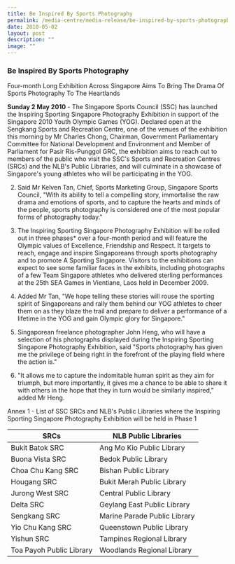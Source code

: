 ```yaml
---
title: Be Inspired By Sports Photography
permalink: /media-centre/media-release/be-inspired-by-sports-photography/
date: 2010-05-02
layout: post
description: ""
image: ""
---
```

### **Be Inspired By Sports Photography**

Four-month Long Exhibition Across Singapore Aims To Bring The Drama Of Sports Photography To The Heartlands

**Sunday 2 May 2010** - The Singapore Sports Council (SSC) has launched the Inspiring Sporting Singapore Photography Exhibition in support of the Singapore 2010 Youth Olympic Games (YOG). Declared open at the Sengkang Sports and Recreation Centre, one of the venues of the exhibition this morning by Mr Charles Chong, Chairman, Government Parliamentary Committee for National Development and Environment and Member of Parliament for Pasir Ris-Punggol GRC, the exhibition aims to reach out to members of the public who visit the SSC's Sports and Recreation Centres (SRCs) and the NLB's Public Libraries, and will culminate in a showcase of Singapore's young athletes who will be participating in the YOG.

2. Said Mr Kelven Tan, Chief, Sports Marketing Group, Singapore Sports Council, "With its ability to tell a compelling story, immortalise the raw drama and emotions of sports, and to capture the hearts and minds of the people, sports photography is considered one of the most popular forms of photography today."

3. The Inspiring Sporting Singapore Photography Exhibition will be rolled out in three phases* over a four-month period and will feature the Olympic values of Excellence, Friendship and Respect. It targets to reach, engage and inspire Singaporeans through sports photography and to promote A Sporting Singapore. Visitors to the exhibitions can expect to see some familiar faces in the exhibits, including photographs of a few Team Singapore athletes who delivered sterling performances at the 25th SEA Games in Vientiane, Laos held in December 2009.

4. Added Mr Tan, "We hope telling these stories will rouse the sporting spirit of Singaporeans and rally them behind our YOG athletes to cheer them on as they blaze the trail and prepare to deliver a performance of a lifetime in the YOG and gain Olympic glory for Singapore."

5. Singaporean freelance photographer John Heng, who will have a selection of his photographs displayed during the Inspiring Sporting Singapore Photography Exhibition, said "Sports photography has given me the privilege of being right in the forefront of the playing field where the action is."

6. "It allows me to capture the indomitable human spirit as they aim for triumph, but more importantly, it gives me a chance to be able to share it with others in the hope that they in turn would be similarly inspired," added Mr Heng.

Annex 1 - List of SSC SRCs and NLB's Public Libraries where the Inspiring Sporting Singapore Photography Exhibition will be held in Phase 1
<br>

|SRCs | NLB Public Libraries
|--|--|
| Bukit Batok SRC | Ang Mo Kio Public Library |
Buona Vista SRC | Bedok Public Library |
Choa Chu Kang SRC | Bishan Public Library |
Hougang SRC | Bukit Merah Public Library |
Jurong West SRC | Central Public Library |
Delta SRC | Geylang East Public Library |
Sengkang SRC | Marine Parade Public Library |
Yio Chu Kang SRC | Queenstown Public Library |
Yishun SRC | Tampines Regional Library |
Toa Payoh Public Library | Woodlands Regional Library |
<br>
